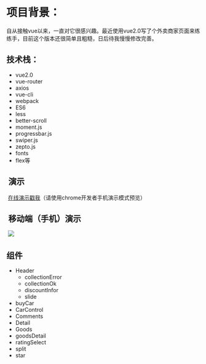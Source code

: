   项目背景：
===
  自从接触vue以来，一直对它很感兴趣。最近使用vue2.0写了个外卖商家页面来练练手，目前这个版本还很简单且粗糙，日后待我慢慢修改完善。

  技术栈：
---
 * vue2.0
 * vue-router
 * axios
 * vue-cli
 * webpack
 * ES6
 * less
 * better-scroll
 * moment.js
 * progressbar.js
 * swiper.js
 * zepto.js
 * fonts
 * flex等

  演示
 ---
  [在线演示戳我](https://lp0896.github.io "点击链接显示")（请使用chrome开发者手机演示模式预览）
  
  移动端（手机）演示
 ---
  ![](https://lp0896.github.io/sm.png)

  组件
---
* Header
  * collectionError
  * collectionOk
  * discountInfor
  * slide
* buyCar
* CarControl
* Comments
* Detail
* Goods
* goodsDetail    
* ratingSelect
* split
* star
